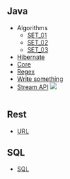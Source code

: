 ## Java

- Algorithms
	- [SET_01](Java/algo/SET_Algo_01.md)
	- [SET_02](Java/algo/SET_Algo_02.md)
	- [SET_03](Java/algo/SET_Algo_03.md)
- [Hibernate](Java/LC_Hibernate.md)
- [Core](Java/LC_Java_Core.md)
- [Regex](Java/LC_Java_Regex.md)
- [Write something](Java/LC_Java_Write_Something.md)
- [Stream API](Java/LC_Stream_API.md) ![](https://img.shields.io/badge/Stream_API_задачек-${LC_STREAM_API_COUNT}-blue)

<script>
  fetch('https://github.com/GitLobanov/interview-java-backend/actions/runs/')
    .then(r => r.json())
    .then(data => {
      document.getElementById('badge').src = 
        `https://img.shields.io/badge задачек-${data.workflow_runs[0].LC_STREAM_API_COUNT}-blue`;
    });
</script>

<img id="badge">

## Rest

- [URL](REST/LC_REST_URL.md)

## SQL

- [SQL](SQL/LC_SQL.md)
